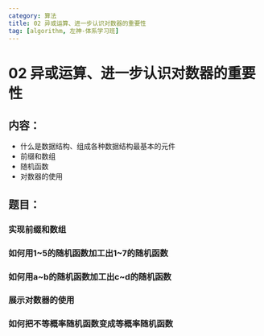 ```yaml
---
category: 算法
title: 02 异或运算、进一步认识对数器的重要性
tag: [algorithm, 左神-体系学习班]
---
```

# 02 异或运算、进一步认识对数器的重要性
## 内容：
- 什么是数据结构、组成各种数据结构最基本的元件
- 前缀和数组
- 随机函数
- 对数器的使用
## 题目：
### 实现前缀和数组

### 如何用1~5的随机函数加工出1~7的随机函数

### 如何用a~b的随机函数加工出c~d的随机函数

### 展示对数器的使用

### 如何把不等概率随机函数变成等概率随机函数
